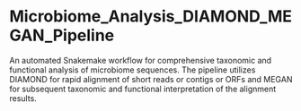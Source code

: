 # Microbiome_Analysis_DIAMOND_MEGAN_Pipeline
An automated Snakemake workflow for comprehensive taxonomic and functional analysis of microbiome sequences. The pipeline utilizes DIAMOND for rapid alignment of short reads or contigs or ORFs and MEGAN for subsequent taxonomic and functional interpretation of the alignment results.
